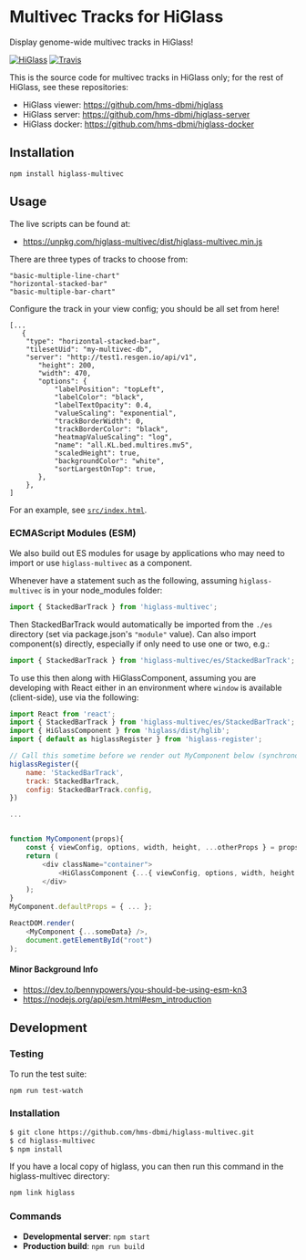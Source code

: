 # Multivec Tracks for HiGlass

Display genome-wide multivec tracks in HiGlass!

[![HiGlass](https://img.shields.io/badge/higlass-🌸-brightgreen.svg)](http://higlass.io)
[![Travis](https://img.shields.io/travis/daniellenguyen/higlass-multivec.svg)](https://travis-ci.org/daniellenguyen/higlass-multivec)


This is the source code for multivec tracks in HiGlass only; for the rest of HiGlass,
see these repositories:

 - HiGlass viewer: https://github.com/hms-dbmi/higlass
 - HiGlass server: https://github.com/hms-dbmi/higlass-server
 - HiGlass docker: https://github.com/hms-dbmi/higlass-docker

## Installation
 
```
npm install higlass-multivec
```
## Usage

The live scripts can be found at:

- https://unpkg.com/higlass-multivec/dist/higlass-multivec.min.js

There are three types of tracks to choose from:

```
"basic-multiple-line-chart"
"horizontal-stacked-bar"
"basic-multiple-bar-chart"
```

Configure the track in your view config; you should be all set from here!
```
[...
   {
    "type": "horizontal-stacked-bar",
    "tilesetUid": "my-multivec-db",
    "server": "http://test1.resgen.io/api/v1",
       "height": 200,
       "width": 470,
       "options": {
           "labelPosition": "topLeft",
           "labelColor": "black",
           "labelTextOpacity": 0.4,
           "valueScaling": "exponential",
           "trackBorderWidth": 0,
           "trackBorderColor": "black",
           "heatmapValueScaling": "log",
           "name": "all.KL.bed.multires.mv5",
           "scaledHeight": true,
           "backgroundColor": "white",
           "sortLargestOnTop": true,
       },
    },
]   
```
For an example, see [`src/index.html`](src/index.html).

### ECMAScript Modules (ESM)

We also build out ES modules for usage by applications who may need to import or use `higlass-multivec` as a component.

Whenever have a statement such as the following, assuming `higlass-multivec` is in your node_modules folder:
```javascript
import { StackedBarTrack } from 'higlass-multivec';
```

Then StackedBarTrack would automatically be imported from the `./es` directory (set via package.json's `"module"` value). Can also import component(s) directly, especially if only need to use one or two, e.g.:

```javascript
import { StackedBarTrack } from 'higlass-multivec/es/StackedBarTrack';
```

To use this then along with HiGlassComponent, assuming you are developing with React either in an environment where `window` is available (client-side), use via the following:

```javascript
import React from 'react';
import { StackedBarTrack } from 'higlass-multivec/es/StackedBarTrack';
import { HiGlassComponent } from 'higlass/dist/hglib';
import { default as higlassRegister } from 'higlass-register';

// Call this sometime before we render out MyComponent below (synchronous)
higlassRegister({
    name: 'StackedBarTrack',
    track: StackedBarTrack,
    config: StackedBarTrack.config,
})

...


function MyComponent(props){
    const { viewConfig, options, width, height, ...otherProps } = props;
    return (
        <div className="container">
            <HiGlassComponent {...{ viewConfig, options, width, height }} />
        </div>
    );
}
MyComponent.defaultProps = { ... };

ReactDOM.render(
    <MyComponent {...someData} />,
    document.getElementById("root")
);

```

#### Minor Background Info

- https://dev.to/bennypowers/you-should-be-using-esm-kn3
- https://nodejs.org/api/esm.html#esm_introduction

## Development

### Testing

To run the test suite:

```
npm run test-watch
```


### Installation

```bash
$ git clone https://github.com/hms-dbmi/higlass-multivec.git
$ cd higlass-multivec
$ npm install
```
If you have a local copy of higlass, you can then run this command in the higlass-multivec directory:

```bash
npm link higlass
```

### Commands

 - **Developmental server**: `npm start`
 - **Production build**: `npm run build`
